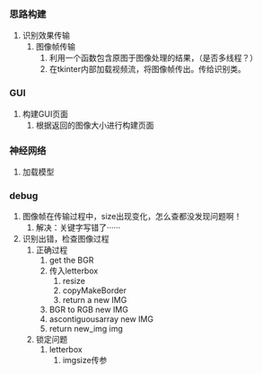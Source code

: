 ### 思路构建

1. 识别效果传输
   1. 图像帧传输
      1. 利用一个函数包含原图于图像处理的结果，（是否多线程？）
      2. 在tkinter内部加载视频流，将图像帧传出。传给识别类。

### GUI

1. 构建GUI页面
   1. 根据返回的图像大小进行构建页面

### 神经网络

1. 加载模型

### debug

1. 图像帧在传输过程中，size出现变化，怎么查都没发现问题啊！
   1. 解决：关键字写错了······
2. 识别出错，检查图像过程
   1. 正确过程
      1. get the BGR
      2. 传入letterbox
         1. resize
         2. copyMakeBorder
         3. return a new IMG
      3. BGR to RGB new IMG
      4. ascontiguousarray new IMG
      5. return new_img img
   2. 锁定问题
      1. letterbox
         1. imgsize传参